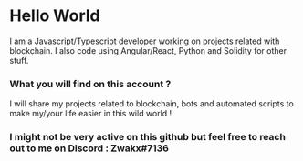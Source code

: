 # Hello World

I am a Javascript/Typescript developer working on projects related with blockchain.
I also code using Angular/React, Python and Solidity for other stuff.

### What you will find on this account ?

I will share my projects related to blockchain, bots and automated scripts to make my/your life easier in this wild world !

### I might not be very active on this github but feel free to reach out to me on Discord : Zwakx#7136
